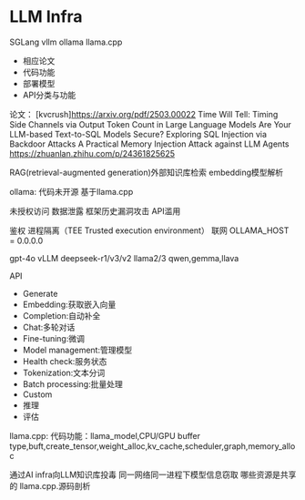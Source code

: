 # LLM Infra
SGLang vllm 
ollama llama.cpp
- 相应论文
- 代码功能
- 部署模型
- API分类与功能
  
论文：
[kvcrush]https://arxiv.org/pdf/2503.00022
Time Will Tell: Timing Side Channels via Output Token Count in Large Language Models
Are Your LLM-based Text-to-SQL Models Secure? Exploring SQL Injection via Backdoor Attacks
A Practical Memory Injection Attack against LLM Agents
https://zhuanlan.zhihu.com/p/24361825625


RAG(retrieval-augmented generation)外部知识库检索
embedding模型解析

ollama:
代码未开源 基于llama.cpp

未授权访问
数据泄露
框架历史漏洞攻击
API滥用

鉴权 
进程隔离（TEE Trusted execution environment）
联网 OLLAMA_HOST = 0.0.0.0

gpt-4o vLLM
deepseek-r1/v3/v2
llama2/3
qwen,gemma,llava

API

- Generate
- Embedding:获取嵌入向量
- Completion:自动补全
- Chat:多轮对话
- Fine-tuning:微调
- Model management:管理模型
- Health check:服务状态
- Tokenization:文本分词
- Batch processing:批量处理
- Custom
- 推理
- 评估

llama.cpp:
代码功能：llama_model,CPU/GPU buffer type,buft,create_tensor,weight_alloc,kv_cache,scheduler,graph,memory_alloc

通过AI infra向LLM知识库投毒
同一网络同一进程下模型信息窃取 哪些资源是共享的
llama.cpp.源码剖析